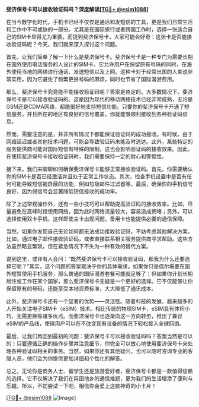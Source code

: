 **斐济保号卡可以接收验证码吗？深度解读[[TG💪+ @esim1088](https://t.me/s/esim1088)]**

在当今数字化时代，手机卡已经不仅仅是通话和发短信的工具，更是我们日常生活和工作中不可或缺的一部分。尤其是在国际旅行或者跨国工作时，选择一张适合自己的SIM卡显得尤为重要。而提到斐济保号卡，大家可能会好奇：这张卡是否能接收验证码呢？今天，我们就来深入探讨这个问题。

首先，让我们简单了解一下什么是斐济保号卡。斐济保号卡是一种专门为需要长期在国外使用电话服务的人设计的SIM卡。它允许用户在保留原有号码的同时，在海外使用当地的网络进行通话、发送短信以及上网。这种卡对于经常出国的人来说非常实用，因为它避免了频繁更换号码的麻烦，同时也节省了国际漫游费用。

那么，斐济保号卡究竟能不能接收验证码呢？答案是肯定的。大多数情况下，斐济保号卡是可以接收验证码的。这是因为现代的移动网络技术已经非常成熟，无论是GSM还是CDMA网络，都能很好地支持短信功能。只要你的斐济保号卡开通了短信服务，并且所在的地区有良好的信号覆盖，你就能够顺利接收到各种验证码信息。

然而，需要注意的是，并非所有情况下都能保证验证码的成功接收。有时候，由于网络延迟或者其他技术问题，可能会导致验证码未能及时送达。此外，某些特定的服务提供商可能对国际短信有特殊的限制，这也会影响验证码的接收效果。因此，在使用斐济保号卡接收验证码时，我们需要保持一定的耐心和警惕性。

接下来，我们来聊聊如何确保斐济保号卡能够正常接收验证码。首先，你需要确认你的SIM卡是否已经激活并且处于正常工作状态。其次，检查手机设置中是否有任何可能导致短信被屏蔽的功能，例如垃圾邮件过滤器等。最后，确保你的手机信号良好，因为弱信号会显著降低短信接收的成功率。

除了上述常规操作外，还有一些小技巧可以帮助提高验证码的接收效率。比如，尽量避免在高峰时段使用网络，因为此时网络流量较大，容易造成拥堵；另外，可以选择使用双卡手机，这样即使主卡出现问题，备用卡也能提供必要的通信保障。

当然，如果你发现自己无论如何都无法成功接收验证码，不妨考虑其他解决方案。比如，通过电子邮件接收验证码，或者直接联系相关服务提供商寻求帮助。这些方法虽然略显繁琐，但在紧急情况下不失为一种有效的替代方案。

说到这里，或许有人会问：“既然斐济保号卡可以接收验证码，那我为什么还要选择它呢？”其实，这个问题的答案取决于你的具体需求。如果你只是偶尔需要在国外短暂使用手机服务，那么普通的国际漫游套餐可能就足够了；但如果你计划长期居住或工作在某个国家，那么斐济保号卡无疑是一个更好的选择。它不仅能够让你保留原有的号码，还能享受本地资费标准，大大降低了通讯成本。

此外，斐济保号卡还有一个显著的优势——灵活性。随着科技的发展，越来越多的人开始关注电子SIM卡（eSIM）技术。相比传统的物理SIM卡，eSIM具有体积小巧、无需更换等诸多优点。而斐济保号卡也逐渐向这一方向转型，推出了兼容eSIM的产品线，使得用户可以在不改变现有设备的情况下轻松接入全球网络。

最后，让我们再回到最初的问题：斐济保号卡可以接收验证码吗？答案当然是可以的！只要遵循正确的操作步骤并注意细节，你完全可以放心地使用斐济保号卡来处理各种验证码相关的事务。当然，如果你还有其他疑问，也可以随时咨询专业的客服人员，他们会为你提供更加详细和个性化的解答。

总之，无论你是商务人士、留学生还是旅游爱好者，斐济保号卡都是一款值得信赖的选择。它不仅解决了我们在异国他乡的通信难题，更为我们的生活增添了便利与乐趣。所以，不妨尝试一下吧，相信你会爱上这款神奇的小卡片！

[[TG💪+ @esim1088](https://t.me/s/esim1088) ![Image](https://i.postimg.cc/4NQfJmqS/Snipaste-2025-05-13-00-14-12.png)]